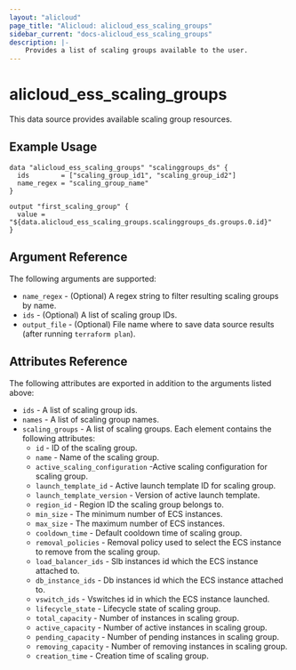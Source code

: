 ```yaml
---
layout: "alicloud"
page_title: "Alicloud: alicloud_ess_scaling_groups"
sidebar_current: "docs-alicloud_ess_scaling_groups"
description: |-
    Provides a list of scaling groups available to the user.
---
```


# alicloud_ess_scaling_groups

This data source provides available scaling group resources. 

## Example Usage

```
data "alicloud_ess_scaling_groups" "scalinggroups_ds" {
  ids        = ["scaling_group_id1", "scaling_group_id2"]
  name_regex = "scaling_group_name"
}

output "first_scaling_group" {
  value = "${data.alicloud_ess_scaling_groups.scalinggroups_ds.groups.0.id}"
}
```

## Argument Reference

The following arguments are supported:

* `name_regex` - (Optional) A regex string to filter resulting scaling groups by name.
* `ids` - (Optional) A list of scaling group IDs.
* `output_file` - (Optional) File name where to save data source results (after running `terraform plan`).

## Attributes Reference

The following attributes are exported in addition to the arguments listed above:

* `ids` - A list of scaling group ids.
* `names` - A list of scaling group names.
* `scaling_groups` - A list of scaling groups. Each element contains the following attributes:
  * `id` - ID of the scaling group.
  * `name` - Name of the scaling group.
  * `active_scaling_configuration` -Active scaling configuration for scaling group.
  * `launch_template_id` - Active launch template ID for scaling group.
  * `launch_template_version` - Version of active launch template.
  * `region_id` - Region ID the scaling group belongs to.
  * `min_size` - The minimum number of ECS instances.
  * `max_size` - The maximum number of ECS instances.
  * `cooldown_time` - Default cooldown time of scaling group.
  * `removal_policies` - Removal policy used to select the ECS instance to remove from the scaling group.
  * `load_balancer_ids` - Slb instances id which the ECS instance attached to.
  * `db_instance_ids` - Db instances id which the ECS instance attached to.
  * `vswitch_ids` - Vswitches id in which the ECS instance launched.
  * `lifecycle_state` - Lifecycle state of scaling group.
  * `total_capacity` - Number of instances in scaling group.
  * `active_capacity` - Number of active instances in scaling group.
  * `pending_capacity` - Number of pending instances in scaling group.
  * `removing_capacity` - Number of removing instances in scaling group.
  * `creation_time` - Creation time of scaling group.
  
  